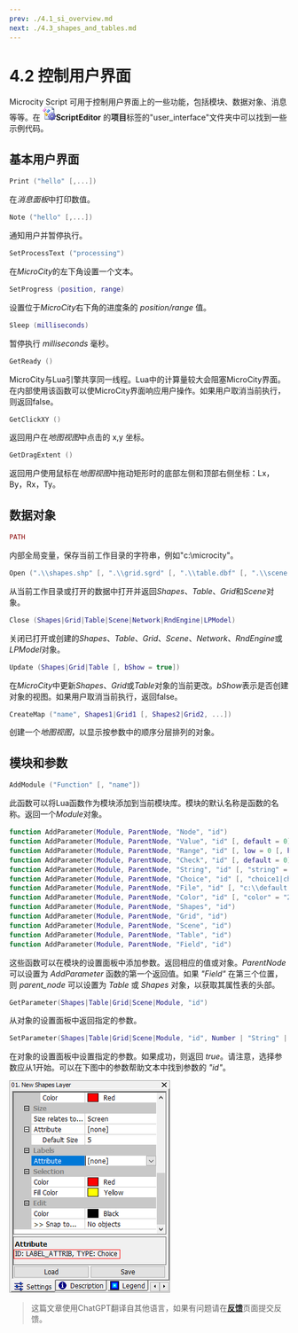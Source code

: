 ```yaml
---
prev: ./4.1_si_overview.md
next: ./4.3_shapes_and_tables.md
---
```


# 4.2 控制用户界面
Microcity Script 可用于控制用户界面上的一些功能，包括模块、数据对象、消息等等。在 ![icon](../../images/doc/icon_script_editor.png)**ScriptEditor** 的**项目**标签的"user_interface"文件夹中可以找到一些示例代码。
## 基本用户界面
```lua
Print ("hello" [,...])
```
在*消息面板*中打印数值。
```lua
Note ("hello" [,...])
```
通知用户并暂停执行。
```lua
SetProcessText ("processing")
```
在*MicroCity*的左下角设置一个文本。
```lua
SetProgress (position, range)
```
设置位于*MicroCity*右下角的进度条的 *position/range* 值。
```lua
Sleep (milliseconds)
```
暂停执行 *milliseconds* 毫秒。
```lua
GetReady ()
```
MicroCity与Lua引擎共享同一线程。Lua中的计算量较大会阻塞MicroCity界面。在内部使用该函数可以使MicroCity界面响应用户操作。如果用户取消当前执行，则返回false。
```lua
GetClickXY ()
```
返回用户在*地图视图*中点击的 x,y 坐标。
```lua
GetDragExtent ()
```
返回用户使用鼠标在*地图视图*中拖动矩形时的底部左侧和顶部右侧坐标：Lx，By，Rx，Ty。

## 数据对象
```lua
PATH
```
内部全局变量，保存当前工作目录的字符串，例如"c:\microcity"。
```lua
Open (".\\shapes.shp" [, ".\\grid.sgrd" [, ".\\table.dbf" [, ".\\scene.m3d" , ...]]])
```
从当前工作目录或打开的数据中打开并返回*Shapes*、*Table*、*Grid*和*Scene*对象。
```lua
Close (Shapes|Grid|Table|Scene|Network|RndEngine|LPModel)
```
关闭已打开或创建的*Shapes*、*Table*、*Grid*、*Scene*、*Network*、*RndEngine*或*LPModel*对象。
```lua
Update (Shapes|Grid|Table [, bShow = true])
```
在*MicroCity*中更新*Shapes*、*Grid*或*Table*对象的当前更改。*bShow*表示是否创建对象的视图。如果用户取消当前执行，返回false。
```lua
CreateMap ("name", Shapes1|Grid1 [, Shapes2|Grid2, ...])
```
创建一个*地图视图*，以显示按参数中的顺序分层排列的对象。

## 模块和参数
```lua
AddModule ("Function" [, "name"]) 
```
此函数可以将Lua函数作为模块添加到当前模块库。模块的默认名称是函数的名称。返回一个*Module*对象。

```lua
function AddParameter(Module, ParentNode, "Node", "id")
function AddParameter(Module, ParentNode, "Value", "id" [, default = 0])
function AddParameter(Module, ParentNode, "Range", "id" [, low = 0 [, high = 1]])
function AddParameter(Module, ParentNode, "Check", "id" [, default = 0])
function AddParameter(Module, ParentNode, "String", "id" [, "string" = "")
function AddParameter(Module, ParentNode, "Choice", "id" [, "choice1|choice2|" [, choice = 1]])
function AddParameter(Module, ParentNode, "File", "id" [, "c:\\default.txt" = ""])
function AddParameter(Module, ParentNode, "Color", "id" [, "color" = "255 255 255")
function AddParameter(Module, ParentNode, "Shapes", "id")
function AddParameter(Module, ParentNode, "Grid", "id")
function AddParameter(Module, ParentNode, "Scene", "id")
function AddParameter(Module, ParentNode, "Table", "id")
function AddParameter(Module, ParentNode, "Field", "id")
```
这些函数可以在模块的设置面板中添加参数。返回相应的值或对象。*ParentNode* 可以设置为 *AddParameter* 函数的第一个返回值。如果 *"Field"* 在第三个位置，则 *parent_node* 可以设置为 *Table* 或 *Shapes* 对象，以获取其属性表的头部。

```lua
GetParameter(Shapes|Table|Grid|Scene|Module, "id")
```
从对象的设置面板中返回指定的参数。

```lua
SetParameter(Shapes|Table|Grid|Scene|Module, "id", Number | "String" | Object)
```
在对象的设置面板中设置指定的参数。如果成功，则返回 *true*。请注意，选择参数应从1开始。可以在下图中的参数帮助文本中找到参数的 *"id"*。

![shot](../../images/doc/shot_parameter_id.png)

> 这篇文章使用ChatGPT翻译自其他语言，如果有问题请在[**反馈**](https://github.com/huuhghhgyg/MicroCityNotes/issues/new)页面提交反馈。